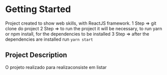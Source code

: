 # Getting Started

Project created to show web skills, with ReactJS framework.
1 Step => git clone do project 
2 Step => to run the project it will be necessary, to run yarn or npm install, for the dependencies to be installed
3 Step => after the dependencies are installed run `yarn start`
## Project Description

O projeto realizado para realizaconsiste em listar





